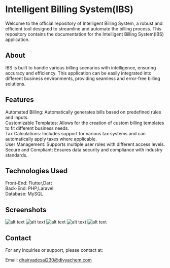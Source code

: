 # Intelligent Billing System(IBS)
Welcome to the official repository of Intelligent Billing System, a robust and efficient tool designed to streamline and automate the billing process. This repository contains the documentation for the Intelligent Billing System(IBS) application.

## About 

IBS is built to handle various billing scenarios with intelligence, ensuring accuracy and efficiency. This application can be easily integrated into different business environments, providing seamless and error-free billing solutions.

## Features 
Automated Billing: Automatically generates bills based on predefined rules and inputs.  
Customizable Templates: Allows for the creation of custom billing templates to fit different business needs.  
Tax Calculations: Includes support for various tax systems and can automatically apply taxes where applicable.  
User Management: Supports multiple user roles with different access levels.  
Secure and Compliant: Ensures data security and compliance with industry standards.  

## Technologies Used
Front-End: Flutter,Dart  
Back-End: PHP,Laravel  
Database: MySQL  

## Screenshots
![alt text](signup.png)
![alt text](template.png)
![alt text](invoice.png)
![alt text](product_list.png)
![alt text](reports.png)

## Contact 

For any inquiries or support, please contact at:

Email: dhairyadesai230@divyachem.com
